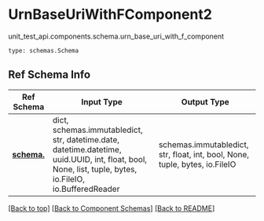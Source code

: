 # UrnBaseUriWithFComponent2
unit_test_api.components.schema.urn_base_uri_with_f_component
```
type: schemas.Schema
```

## Ref Schema Info
Ref Schema | Input Type | Output Type
---------- | ---------- | -----------
[**schema.**](../../.md) | dict, schemas.immutabledict, str, datetime.date, datetime.datetime, uuid.UUID, int, float, bool, None, list, tuple, bytes, io.FileIO, io.BufferedReader | schemas.immutabledict, str, float, int, bool, None, tuple, bytes, io.FileIO

[[Back to top]](#top) [[Back to Component Schemas]](../../../README.md#Component-Schemas) [[Back to README]](../../../README.md)
